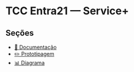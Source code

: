# TCC Entra21 — Service+

##  Seções

- [📄 Documentação](documentacao.md)
- [✏️ Prototipagem ](prototipagem.md)
- [📊 Diagrama]()
